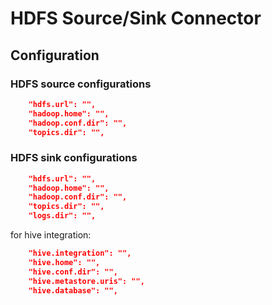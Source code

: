 # HDFS Source/Sink Connector

## Configuration

### HDFS source configurations

```json
    "hdfs.url": "",
    "hadoop.home": "",
    "hadoop.conf.dir": "",
    "topics.dir": "",
```

### HDFS sink configurations

```json
    "hdfs.url": "",
    "hadoop.home": "",
    "hadoop.conf.dir": "",
    "topics.dir": "",
    "logs.dir": "",
```

for hive integration:

```json
    "hive.integration": "",
    "hive.home": "",
    "hive.conf.dir": "",
    "hive.metastore.uris": "",
    "hive.database": "",
```
